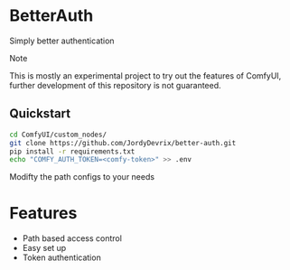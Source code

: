# BetterAuth

Simply better authentication

> [!NOTE]
> This is mostly an experimental project to try out the features of ComfyUI, further development of this repository is not guaranteed.

## Quickstart
```bash
cd ComfyUI/custom_nodes/
git clone https://github.com/JordyDevrix/better-auth.git
pip install -r requirements.txt
echo "COMFY_AUTH_TOKEN=<comfy-token>" >> .env
```

Modifty the path configs to your needs

# Features

- Path based access control
- Easy set up
- Token authentication

